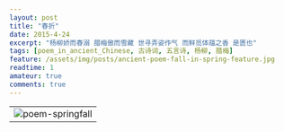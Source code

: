 ```yaml
---
layout: post
title: "春折"
date: 2015-4-24
excerpt: "杨柳娇而春溺 腊梅傲而雪藏 世寻弄姿作气 而鲜觅体蕴之香 是匮也"
tags: [poem_in_ancient_Chinese, 古诗词, 五言诗, 杨柳, 腊梅]
feature: /assets/img/posts/ancient-poem-fall-in-spring-feature.jpg
readtime: 1
amateur: true
comments: true
---
```


|  |
| :-----------------------------------------------: |
| ![poem-springfall](/assets/img/posts/ancient-poem-fall-in-spring.PNG) |

